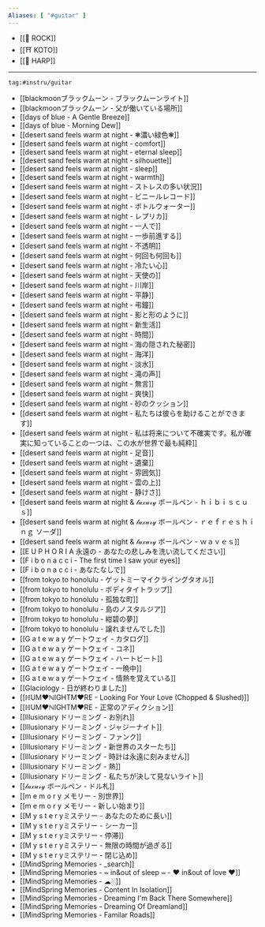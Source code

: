 ```yaml
---
Aliases: [ "#guitar" ]
---
```

- [[🚀 ROCK]]
- [[⛩ KOTO]]
- [[🎼 HARP]]
----
```expander
tag:#instru/guitar 
```
- [[blackmoonブラックムーン - ブラックムーンライト]]
- [[blackmoonブラックムーン - 父が働いている場所]]
- [[days of blue - A Gentle Breeze]]
- [[days of blue - Morning Dew]]
- [[desert sand feels warm at night - ❃濃い緑色❃]]
- [[desert sand feels warm at night - comfort]]
- [[desert sand feels warm at night - eternal sleep]]
- [[desert sand feels warm at night - silhouette]]
- [[desert sand feels warm at night - sleep]]
- [[desert sand feels warm at night - warmth]]
- [[desert sand feels warm at night - ストレスの多い状況]]
- [[desert sand feels warm at night - ビニールレコード]]
- [[desert sand feels warm at night - ボトルウォーター]]
- [[desert sand feels warm at night - レプリカ]]
- [[desert sand feels warm at night - 一人で]]
- [[desert sand feels warm at night - 一歩前進する]]
- [[desert sand feels warm at night - 不透明]]
- [[desert sand feels warm at night - 何回も何回も]]
- [[desert sand feels warm at night - 冷たい心]]
- [[desert sand feels warm at night - 天使の]]
- [[desert sand feels warm at night - 川岸]]
- [[desert sand feels warm at night - 平静]]
- [[desert sand feels warm at night - 弔鐘]]
- [[desert sand feels warm at night - 影​と​形​の​よ​う​に]]
- [[desert sand feels warm at night - 新生活]]
- [[desert sand feels warm at night - 時間]]
- [[desert sand feels warm at night - 海の隠された秘密]]
- [[desert sand feels warm at night - 海洋]]
- [[desert sand feels warm at night - 淡水]]
- [[desert sand feels warm at night - 滝の声]]
- [[desert sand feels warm at night - 無言]]
- [[desert sand feels warm at night - 爽快]]
- [[desert sand feels warm at night - 砂のクッション]]
- [[desert sand feels warm at night - 私たちは彼らを助けることができます]]
- [[desert sand feels warm at night - 私は将来について不確実です。私が確実に知っていることの一つは、この水が世界で最も純粋]]
- [[desert sand feels warm at night - 足音]]
- [[desert sand feels warm at night - 遺棄]]
- [[desert sand feels warm at night - 雰囲気]]
- [[desert sand feels warm at night - 雲の上]]
- [[desert sand feels warm at night - 静けさ]]
- [[desert sand feels warm at night & 𝓁𝓊𝓍𝓊𝓇𝓎 ボールペン - ｈｉｂｉｓｃｕｓ]]
- [[desert sand feels warm at night & 𝓁𝓊𝓍𝓊𝓇𝓎 ボールペン - ｒｅｆｒｅｓｈｉｎｇ ソーダ]]
- [[desert sand feels warm at night & 𝓁𝓊𝓍𝓊𝓇𝓎 ボールペン - ｗａｖｅｓ]]
- [[E U P H O R I A 永遠の - あなたの悲しみを洗い流してください]]
- [[F i b o n a c c i - The first time I saw your eyes]]
- [[F i b o n a c c i - あなたなしで]]
- [[from tokyo to honolulu - ゲットミーマイクライングタオル]]
- [[from tokyo to honolulu - ボディタイトラップ]]
- [[from tokyo to honolulu - 孤独な町]]
- [[from tokyo to honolulu - 島のノスタルジア]]
- [[from tokyo to honolulu - 紺碧の夢]]
- [[from tokyo to honolulu - 譲れませんでした]]
- [[G a t e w a y ゲートウェイ - カタログ]]
- [[G a t e w a y ゲートウェイ - コネ]]
- [[G a t e w a y ゲートウェイ - ハートビート]]
- [[G a t e w a y ゲートウェイ - 一晩中]]
- [[G a t e w a y ゲートウェイ - 情熱を覚えている]]
- [[Glaciology - 日が終わりました]]
- [[ℍUM♥ℕIGHTM♥RE - Looking For Your Love (Chopped & Slushed)]]
- [[ℍUM♥ℕIGHTM♥RE - 正常のアディクション]]
- [[Illusionary ドリーミング - お別れ]]
- [[Illusionary ドリーミング - ジャジーナイト]]
- [[Illusionary ドリーミング - ファンク]]
- [[Illusionary ドリーミング - 新世界のスターたち]]
- [[Illusionary ドリーミング - 時計は永遠に刻みません]]
- [[Illusionary ドリーミング - 熱]]
- [[Illusionary ドリーミング - 私たちが決して見ないライト]]
- [[𝓁𝓊𝓍𝓊𝓇𝓎 ボールペン - ドル札]]
- [[m e m o r y メモリー - 別世界]]
- [[m e m o r y メモリー - 新しい始まり]]
- [[M y s t e r yミステリー - あなたのために長い]]
- [[M y s t e r yミステリー - シーカー]]
- [[M y s t e r yミステリー - 停滞]]
- [[M y s t e r yミステリー - 無限の時間が過ぎる]]
- [[M y s t e r yミステリー - 閉じ込め]]
- [[MindSpring Memories - _search]]
- [[MindSpring Memories - ⏕ in&out of sleep ⏕ -  ♥ in&out of love ♥]]
- [[MindSpring Memories - ☁░]]
- [[MindSpring Memories - Content In Isolation]]
- [[MindSpring Memories - Dreaming I'm Back There Somewhere]]
- [[MindSpring Memories - Dreaming Of Dreamland]]
- [[MindSpring Memories - Familar Roads]]
